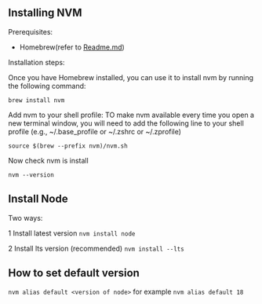 ## Installing NVM

Prerequisites:

* Homebrew(refer to [Readme.md](./Readme.md))

Installation steps:

Once you have Homebrew installed, you can use it to install nvm by running the following command:

``brew install nvm``

Add nvm to your shell profile: TO make nvm available every time you open a new terminal window, you will need to add the following line to your shell profile (e.g., ~/.base_profile or ~/.zshrc or ~/.zprofile)

``source $(brew --prefix nvm)/nvm.sh``

Now check nvm is install 

``nvm --version``

## Install Node

Two ways:

1 Install latest version
``nvm install node``

2 Install lts version (recommended)
``nvm install --lts``

## How to set default version

``nvm alias default <version of node>`` for example ``nvm alias default 18``


